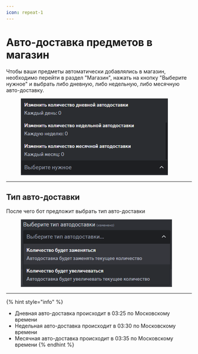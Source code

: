 ```yaml
---
icon: repeat-1
---
```


# Авто-доставка предметов в магазин

Чтобы ваши предметы автоматически добавлялись в магазин, необходимо перейти в раздел "Магазин", нажать на кнопку "Выберите нужное" и выбрать либо дневную, либо недельную, либо месячную авто-доставку.

<figure><img src="../../.gitbook/assets/image (7).png" alt=""><figcaption></figcaption></figure>

***

## Тип авто-доставки

После чего бот предложит выбрать тип авто-доставки

<figure><img src="../../.gitbook/assets/image (8).png" alt=""><figcaption></figcaption></figure>

***

{% hint style="info" %}
* Дневная авто-доставка происходит в 03:25 по Московскому времени
* Недельная авто-доставка происходит в 03:30 по Московскому времени
* Месячная авто-доставка происходит в 03:35 по Московскому времени
{% endhint %}
